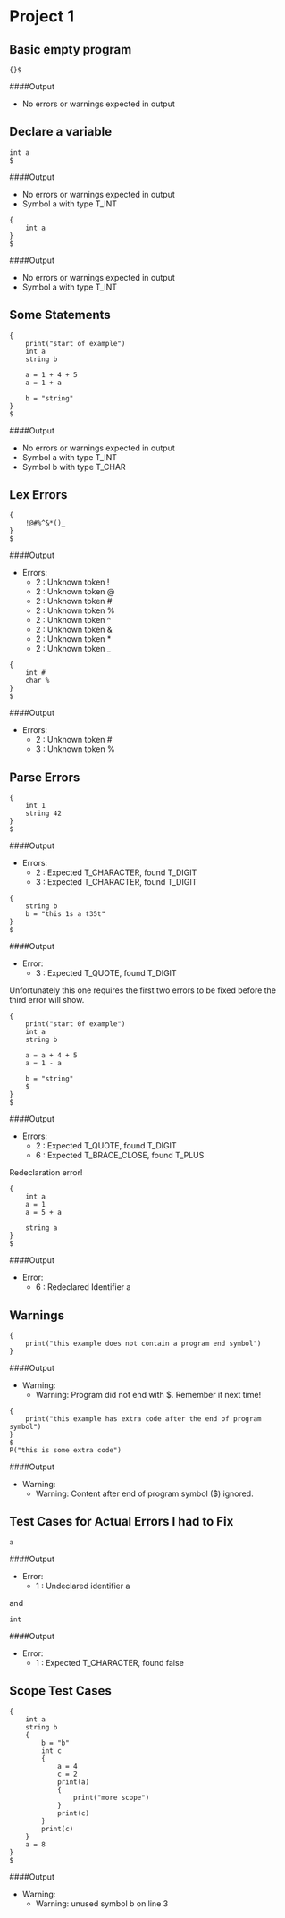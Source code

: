 Project 1
=========
Basic empty program
-------------------
```
{}$
```
####Output
*   No errors or warnings expected in output


Declare a variable
------------------
```
int a
$
```
####Output
*   No errors or warnings expected in output
*   Symbol a with type T_INT

```
{
    int a
}
$
```
####Output
*   No errors or warnings expected in output
*   Symbol a with type T_INT


Some Statements
---------------
```
{
    print("start of example")
    int a
    string b
    
    a = 1 + 4 + 5
    a = 1 + a
    
    b = "string"
}
$
```
####Output
*   No errors or warnings expected in output
*   Symbol a with type T_INT
*   Symbol b with type T_CHAR


Lex Errors
----------
```
{
    !@#%^&*()_
}
$
```
####Output
*   Errors:
    *   2 : Unknown token !
    *   2 : Unknown token @
    *   2 : Unknown token #
    *   2 : Unknown token %
    *   2 : Unknown token ^
    *   2 : Unknown token &
    *   2 : Unknown token \*
    *   2 : Unknown token \_

```
{
    int #
    char %
}
$
```
####Output
*   Errors:
    *   2 : Unknown token #
    *   3 : Unknown token %


Parse Errors
------------
```
{
    int 1
    string 42
}
$
```
####Output
*   Errors:
    *   2 : Expected T_CHARACTER, found T_DIGIT
    *   3 : Expected T_CHARACTER, found T_DIGIT

```
{
    string b
    b = "this 1s a t35t"
}
$
```
####Output
*   Error:
    *   3 : Expected T_QUOTE, found T_DIGIT

Unfortunately this one requires the first two errors to be fixed before the third error will show.
```
{
    print("start 0f example")
    int a
    string b
    
    a = a + 4 + 5
    a = 1 - a
    
    b = "string"
    $
}
$
```
####Output
*   Errors:
    *   2 : Expected T_QUOTE, found T_DIGIT
    *   6 : Expected T_BRACE_CLOSE, found T_PLUS

Redeclaration error!
```
{
    int a
    a = 1
    a = 5 + a
    
    string a
}
$
```
####Output
*   Error:
    *   6 : Redeclared Identifier a


Warnings
--------
```
{
    print("this example does not contain a program end symbol")
}
```
####Output
*   Warning:
    *   Warning: Program did not end with $. Remember it next time!

```
{
    print("this example has extra code after the end of program symbol")
}
$
P("this is some extra code")
```
####Output
*   Warning:
    *   Warning: Content after end of program symbol ($) ignored.


Test Cases for Actual Errors I had to Fix
------------------------------------------
```
a
```
####Output
*   Error:
    *   1 : Undeclared identifier a

and
```
int
```
####Output
*   Error:
    *   1 : Expected T_CHARACTER, found false

    
Scope Test Cases
----------------
```
{
    int a
    string b
    {
        b = "b"
        int c
        {
            a = 4
            c = 2
            print(a)
            {
                print("more scope")
            }
            print(c)
        }
        print(c)
    }
    a = 8
}
$
```
####Output
*   Warning:
    *   Warning: unused symbol b on line 3
